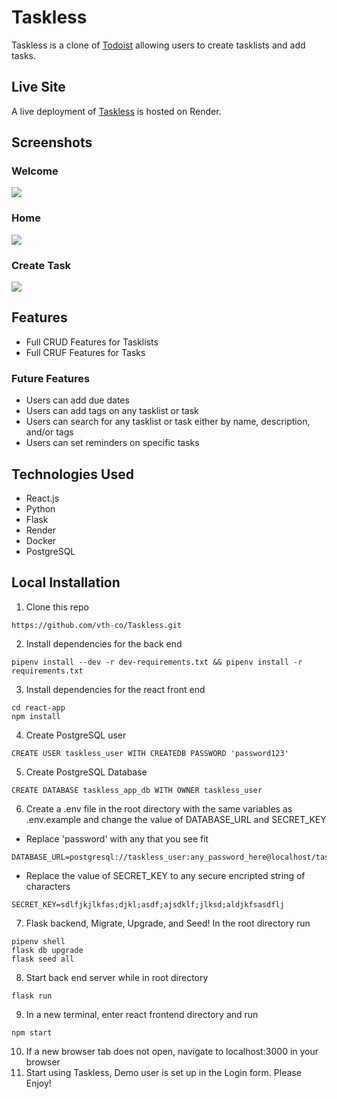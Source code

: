 # Taskless

Taskless is a clone of [Todoist](https://todoist.com/) allowing users to create tasklists and add tasks.

## Live Site

A live deployment of [Taskless](https://taskless.onrender.com/) is hosted on Render.

## Screenshots 

### Welcome

![](https://i.gyazo.com/57cb715b5f798273d2322284a6c41f79.jpg)

### Home

![](https://i.gyazo.com/b6ae0ebc170ad474fee23f1b8ef53786.png)

### Create Task

![](https://i.gyazo.com/206430bad8a99424e4e2c2efe8df31f4.png)

## Features

* Full CRUD Features for Tasklists
* Full CRUF Features for Tasks

### Future Features
* Users can add due dates
* Users can add tags on any tasklist or task
* Users can search for any tasklist or task either by name, description, and/or tags
* Users can set reminders on specific tasks

## Technologies Used
* React.js
* Python
* Flask
* Render
* Docker
* PostgreSQL

## Local Installation
1. Clone this repo
```
https://github.com/vth-co/Taskless.git
```
2. Install dependencies for the back end
```
pipenv install --dev -r dev-requirements.txt && pipenv install -r requirements.txt
```
3. Install dependencies for the react front end
```
cd react-app
npm install
```
4. Create PostgreSQL user
``` 
CREATE USER taskless_user WITH CREATEDB PASSWORD 'password123'
```
5. Create PostgreSQL Database
```
CREATE DATABASE taskless_app_db WITH OWNER taskless_user
```
6. Create a .env file in the root directory with the same variables as .env.example and change the value of DATABASE_URL and SECRET_KEY
* Replace 'password' with any that you see fit
```
DATABASE_URL=postgresql://taskless_user:any_password_here@localhost/taskless_app_db
```
* Replace the value of SECRET_KEY to any secure encripted string of characters
```
SECRET_KEY=sdlfjkjlkfas;djkl;asdf;ajsdklf;jlksd;aldjkfsasdflj
```
7. Flask backend, Migrate, Upgrade, and Seed! In the root directory run
```
pipenv shell
flask db upgrade
flask seed all
```
8. Start back end server while in root directory
```
flask run
```
9. In a new terminal, enter react frontend directory and run
```
npm start
```
10. If a new browser tab does not open, navigate to localhost:3000 in your browser
11. Start using Taskless, Demo user is set up in the Login form. Please Enjoy!
